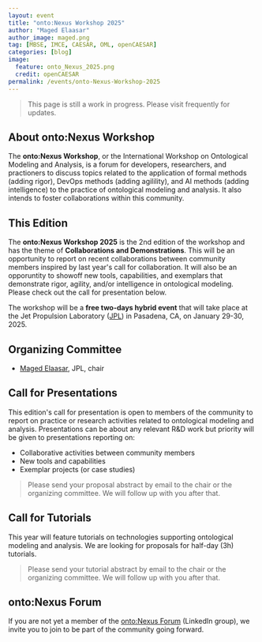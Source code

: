 ```yaml
---
layout: event
title: "onto:Nexus Workshop 2025"
author: "Maged Elaasar"
author_image: maged.png
tag: [MBSE, IMCE, CAESAR, OML, openCAESAR]
categories: [blog]
image:
  feature: onto_Nexus_2025.png
  credit: openCAESAR
permalink: /events/onto-Nexus-Workshop-2025
---
```


> This page is still a work in progress. Please visit frequently for updates.

## About onto:Nexus Workshop

The <b>onto:Nexus Workshop</b>, or the International Workshop on Ontological Modeling and Analysis, is a forum for developers, researchers, and practioners to discuss topics related to the application of formal methods (adding rigor), DevOps methods (adding agilility), and AI methods (adding intelligence) to the practice of ontological modeling and analysis. It also intends to foster collaborations within this community.

## This Edition

The <b>onto:Nexus Workshop 2025</b> is the 2nd edition of the workshop and has the theme of <b>Collaborations and Demonstrations</b>. This will be an opportunity to report on recent collaborations between community members inspired by last year's call for collaboration. It will also be an opporuntity to showoff new tools, capabilities, and exemplars that demonstrate rigor, agility, and/or intelligence in ontological modeling. Please check out the call for presentation below.

The workshop will be a <b>free two-days hybrid event</b> that will take place at the Jet Propulsion Laboratory ([JPL](https://www.jpl.nasa.gov/)) in Pasadena, CA, on January 29-30, 2025.

## Organizing Committee

* [Maged Elaasar](mailto:elaasar@jpl.nasa.gov), JPL, chair

## Call for Presentations

This edition's call for presentation is open to members of the community to report on practice or research activities related to ontological modeling and analysis. Presentations can be about any relevant R&D work but priority will be given to presentations reporting on:

- Collaborative activities between community members
- New tools and capabilities
- Exemplar projects (or case studies)

> Please send your proposal abstract by email to the chair or the organizing committee. We will follow up with you after that.

## Call for Tutorials

This year will feature tutorials on technologies supporting ontological modeling and analysis. We are looking for proposals for half-day (3h) tutorials.

> Please send your tutorial abstract by email to the chair or the organizing committee. We will follow up with you after that.

## onto:Nexus Forum

If you are not yet a member of the [onto:Nexus Forum](https://www.linkedin.com/groups/14235207/) (LinkedIn group), we invite you to join to be part of the community going forward.